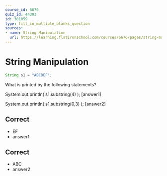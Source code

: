 ```yaml
---
course_id: 6676
quiz_id: 44393
id: 301059
type: fill_in_multiple_blanks_question
sources:
- name: String Manipulation
  url: https://learning.flatironschool.com/courses/6676/pages/string-manipulation
---
```


# String Manipulation

```java
String s1 = "ABCDEF";
```

What is printed by the following statements?

System.out.println( s1.substring(4) ); [answer1]

System.out.println( s1.substring(0,3) ); [answer2]

## Correct

- EF
- answer1


## Correct

- ABC
- answer2

